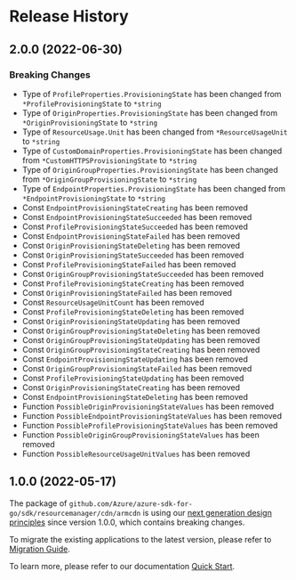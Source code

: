 # Release History

## 2.0.0 (2022-06-30)
### Breaking Changes

- Type of `ProfileProperties.ProvisioningState` has been changed from `*ProfileProvisioningState` to `*string`
- Type of `OriginProperties.ProvisioningState` has been changed from `*OriginProvisioningState` to `*string`
- Type of `ResourceUsage.Unit` has been changed from `*ResourceUsageUnit` to `*string`
- Type of `CustomDomainProperties.ProvisioningState` has been changed from `*CustomHTTPSProvisioningState` to `*string`
- Type of `OriginGroupProperties.ProvisioningState` has been changed from `*OriginGroupProvisioningState` to `*string`
- Type of `EndpointProperties.ProvisioningState` has been changed from `*EndpointProvisioningState` to `*string`
- Const `EndpointProvisioningStateCreating` has been removed
- Const `EndpointProvisioningStateSucceeded` has been removed
- Const `ProfileProvisioningStateSucceeded` has been removed
- Const `EndpointProvisioningStateFailed` has been removed
- Const `OriginProvisioningStateDeleting` has been removed
- Const `OriginProvisioningStateSucceeded` has been removed
- Const `ProfileProvisioningStateFailed` has been removed
- Const `OriginGroupProvisioningStateSucceeded` has been removed
- Const `ProfileProvisioningStateCreating` has been removed
- Const `OriginProvisioningStateFailed` has been removed
- Const `ResourceUsageUnitCount` has been removed
- Const `ProfileProvisioningStateDeleting` has been removed
- Const `OriginProvisioningStateUpdating` has been removed
- Const `OriginGroupProvisioningStateDeleting` has been removed
- Const `OriginGroupProvisioningStateUpdating` has been removed
- Const `OriginGroupProvisioningStateCreating` has been removed
- Const `EndpointProvisioningStateUpdating` has been removed
- Const `OriginGroupProvisioningStateFailed` has been removed
- Const `ProfileProvisioningStateUpdating` has been removed
- Const `OriginProvisioningStateCreating` has been removed
- Const `EndpointProvisioningStateDeleting` has been removed
- Function `PossibleOriginProvisioningStateValues` has been removed
- Function `PossibleEndpointProvisioningStateValues` has been removed
- Function `PossibleProfileProvisioningStateValues` has been removed
- Function `PossibleOriginGroupProvisioningStateValues` has been removed
- Function `PossibleResourceUsageUnitValues` has been removed


## 1.0.0 (2022-05-17)

The package of `github.com/Azure/azure-sdk-for-go/sdk/resourcemanager/cdn/armcdn` is using our [next generation design principles](https://azure.github.io/azure-sdk/general_introduction.html) since version 1.0.0, which contains breaking changes.

To migrate the existing applications to the latest version, please refer to [Migration Guide](https://aka.ms/azsdk/go/mgmt/migration).

To learn more, please refer to our documentation [Quick Start](https://aka.ms/azsdk/go/mgmt).